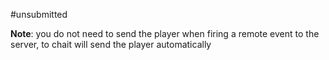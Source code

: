 #unsubmitted 

**Note**: you do not need to send the player when firing a remote event to the server, to chait will send the player automatically